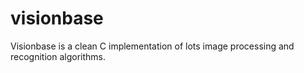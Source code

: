 visionbase
==========

Visionbase is a clean C implementation of lots image processing and recognition algorithms.
